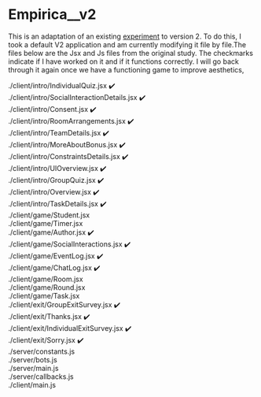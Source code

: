 # Empirica__v2
This is an adaptation of an existing [experiment](https://github.com/amaatouq/room-assignment-csop) to version 2. To do this, I took a default V2 application and am currently modifying it file by file.The files below are the Jsx and Js files from the original study. The checkmarks indicate if I have worked on it and if it functions correctly. I will go back through it again once we have a functioning game to improve aesthetics, 



./client/intro/IndividualQuiz.jsx ✔️ <br>
./client/intro/SocialInteractionDetails.jsx  ✔️ <br>
./client/intro/Consent.jsx ✔️ <br>
./client/intro/RoomArrangements.jsx ✔️ <br>
./client/intro/TeamDetails.jsx  ✔️ <br>
./client/intro/MoreAboutBonus.jsx ✔️ <br>
./client/intro/ConstraintsDetails.jsx ✔️ <br>
./client/intro/UIOverview.jsx ✔️ <br>
./client/intro/GroupQuiz.jsx  ✔️<br>
./client/intro/Overview.jsx ✔️ <br>
./client/intro/TaskDetails.jsx  ✔️ <br>
./client/game/Student.jsx <br>
./client/game/Timer.jsx <br>
./client/game/Author.jsx  ✔️ <br>
./client/game/SocialInteractions.jsx  ✔️ <br>
./client/game/EventLog.jsx  ✔️ <br>
./client/game/ChatLog.jsx  ✔️ <br>
./client/game/Room.jsx <br>
./client/game/Round.jsx <br>
./client/game/Task.jsx <br>
./client/exit/GroupExitSurvey.jsx  ✔️ <br>
./client/exit/Thanks.jsx  ✔️ <br>
./client/exit/IndividualExitSurvey.jsx  ✔️ <br>
./client/exit/Sorry.jsx  ✔️ <br>
./server/constants.js <br>
./server/bots.js <br>
./server/main.js <br>
./server/callbacks.js <br>
./client/main.js <br>
